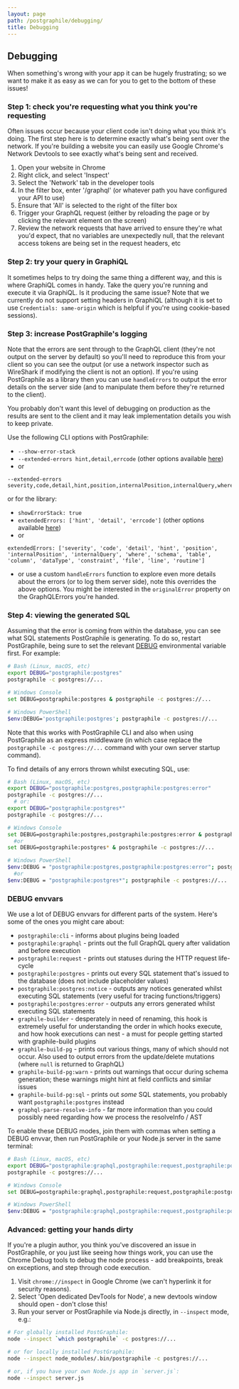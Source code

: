 ```yaml
---
layout: page
path: /postgraphile/debugging/
title: Debugging
---
```


## Debugging

When something's wrong with your app it can be hugely frustrating; so we want to make
it as easy as we can for you to get to the bottom of these issues!

### Step 1: check you're requesting what you think you're requesting

Often issues occur because your client code isn't doing what you think it's
doing. The first step here is to determine exactly what's being sent over the
network. If you're building a website you can easily use Google Chrome's
Network Devtools to see exactly what's being sent and received.

1.  Open your website in Chrome
2.  Right click, and select 'Inspect'
3.  Select the 'Network' tab in the developer tools
4.  In the filter box, enter '/graphql' (or whatever path you have configured your API to use)
5.  Ensure that 'All' is selected to the right of the filter box
6.  Trigger your GraphQL request (either by reloading the page or by clicking the relevant element on the screen)
7.  Review the network requests that have arrived to ensure they're what you'd expect, that no variables are unexpectedly null, that the relevant access tokens are being set in the request headers, etc

### Step 2: try your query in GraphiQL

It sometimes helps to try doing the same thing a different way, and this is
where GraphiQL comes in handy. Take the query you're running and execute it via
GraphiQL. Is it producing the same issue? Note that we currently do not support
setting headers in GraphiQL (although it is set to use `Credentials: same-origin` which is helpful if you're using cookie-based sessions).

### Step 3: increase PostGraphile's logging

Note that the errors are sent through to the GraphQL client (they're not
output on the server by default) so you'll need to reproduce this from your
client so you can see the output (or use a network inspector such as
WireShark if modifying the client is not an option). If you're using
PostGraphile as a library then you can use `handleErrors` to output the error
details on the server side (and to manipulate them before they're returned to
the client).

You probably don't want this level of debugging on production as the results
are sent to the client and it may leak implementation details you wish to
keep private.

Use the following CLI options with PostGraphile:

* `--show-error-stack`
* `--extended-errors hint,detail,errcode` (other options available [here](https://github.com/brianc/node-postgres/blob/7de137f9f88611b8fcae5539aa90b6037133f1f1/lib/connection.js#L565-L580))
* or

```
--extended-errors severity,code,detail,hint,position,internalPosition,internalQuery,where,schema,table,column,dataType,constraint,file,line,routine
```

or for the library:

* `showErrorStack: true`
* `extendedErrors: ['hint', 'detail', 'errcode']` (other options available [here](https://github.com/brianc/node-postgres/blob/7de137f9f88611b8fcae5539aa90b6037133f1f1/lib/connection.js#L565-L580))
* or

```
extendedErrors: ['severity', 'code', 'detail', 'hint', 'position', 'internalPosition', 'internalQuery', 'where', 'schema', 'table', 'column', 'dataType', 'constraint', 'file', 'line', 'routine']
```

* or use a custom `handleErrors` function to explore even more details about
  the errors (or to log them server side), note this overrides the above
  options. You might be interested in the `originalError` property on the
  GraphQLErrors you're handed.

### Step 4: viewing the generated SQL

Assuming that the error is coming from within the database, you can see what
SQL statements PostGraphile is generating. To do so, restart PostGraphile,
being sure to set the relevant [DEBUG](https://github.com/visionmedia/debug)
environmental variable first. For example:

```bash
# Bash (Linux, macOS, etc)
export DEBUG="postgraphile:postgres"
postgraphile -c postgres://...

# Windows Console
set DEBUG=postgraphile:postgres & postgraphile -c postgres://...

# Windows PowerShell
$env:DEBUG='postgraphile:postgres'; postgraphile -c postgres://...
```

Note that this works with PostGraphile CLI and also when using PostGraphile as
an express middleware (in which case replace the `postgraphile -c postgres://...` command with your own server startup command).

To find details of any errors thrown whilst executing SQL, use:

```bash
# Bash (Linux, macOS, etc)
export DEBUG="postgraphile:postgres,postgraphile:postgres:error"
postgraphile -c postgres://...
  # or:
export DEBUG="postgraphile:postgres*"
postgraphile -c postgres://...

# Windows Console
set DEBUG=postgraphile:postgres,postgraphile:postgres:error & postgraphile -c postgres://...
  #or
set DEBUG=postgraphile:postgres* & postgraphile -c postgres://...

# Windows PowerShell
$env:DEBUG = "postgraphile:postgres,postgraphile:postgres:error"; postgraphile -c postgres://...
  #or
$env:DEBUG = "postgraphile:postgres*"; postgraphile -c postgres://...
```

### DEBUG envvars

We use a lot of DEBUG envvars for different parts of the system. Here's some of the ones you might care about:

* `postgraphile:cli` - informs about plugins being loaded
* `postgraphile:graphql` - prints out the full GraphQL query after validation and before execution
* `postgraphile:request` - prints out statuses during the HTTP request life-cycle
* `postgraphile:postgres` - prints out every SQL statement that's issued to the database (does not include placeholder values)
* `postgraphile:postgres:notice` - outputs any notices generated whilst executing SQL statements (very useful for tracing functions/triggers)
* `postgraphile:postgres:error` - outputs any errors generated whilst executing SQL statements
* `graphile-builder` - desperately in need of renaming, this hook is extremely useful for understanding the order in which hooks execute, and how hook executions can nest - a must for people getting started with graphile-build plugins
* `graphile-build-pg` - prints out various things, many of which should not occur. Also used to output errors from the update/delete mutations (where `null` is returned to GraphQL)
* `graphile-build-pg:warn` - prints out warnings that occur during schema generation; these warnings might hint at field conflicts and similar issues
* `graphile-build-pg:sql` - prints out _some_ SQL statements, you probably want `postgraphile:postgres` instead
* `graphql-parse-resolve-info` - far more information than you could possibly need regarding how we process the resolveInfo / AST

To enable these DEBUG modes, join them with commas when setting a DEBUG envvar, then run PostGraphile or your Node.js server in the same terminal:

```bash
# Bash (Linux, macOS, etc)
export DEBUG="postgraphile:graphql,postgraphile:request,postgraphile:postgres*"
postgraphile -c postgres://...

# Windows Console
set DEBUG=postgraphile:graphql,postgraphile:request,postgraphile:postgres* & postgraphile -c postgres://...

# Windows PowerShell
$env:DEBUG = "postgraphile:graphql,postgraphile:request,postgraphile:postgres*"; postgraphile -c postgres://...
```

### Advanced: getting your hands dirty

If you're a plugin author, you think you've discovered an issue in
PostGraphile, or you just like seeing how things work, you can use the Chrome
Debug tools to debug the node process - add breakpoints, break on exceptions,
and step through code execution.

1.  Visit `chrome://inspect` in Google Chrome (we can't hyperlink it for security reasons).
2.  Select 'Open dedicated DevTools for Node', a new devtools window should open - don't close this!
3.  Run your server or PostGraphile via Node.js directly, in `--inspect` mode, e.g.:

```bash
# For globally installed PostGraphile:
node --inspect `which postgraphile` -c postgres://...

# or for locally installed PostGraphile:
node --inspect node_modules/.bin/postgraphile -c postgres://...

# or, if you have your own Node.js app in `server.js`:
node --inspect server.js
```
